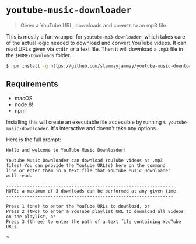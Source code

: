 # `youtube-music-downloader`
> Given a YouTube URL, downloads and coverts to an mp3 file.

This is mostly a fun wrapper for `youtube-mp3-downloader`, which takes care of the actual logic needed to download and convert YouTube videos. It can read URLs given via `stdin` or a text file. Then it will download a `.mp3` file in the `$HOME/Downloads` folder.

```sh
$ npm install -g https://github.com/slammayjammay/youtube-music-downloader
```

## Requirements
- macOS
- node 8!
- npm

Installing this will create an executable file accessible by running `$ youtube-music-downloader`. It's interactive and doesn't take any options.

Here is the full prompt:
```
Hello and welcome to YouTube Music Downloader!

Youtube Music Downloader can download YouTube videos as .mp3
files! You can provide the Youtube URL(s) here on the command
line or enter them in a text file that Youtube Music Downloader
will read.

----------------------------------------------------------------
NOTE: a maximum of 3 downloads can be performed at any given time.
----------------------------------------------------------------

Press 1 (one) to enter the YouTube URLs to download, or
Press 2 (two) to enter a YouTube playlist URL to download all videos on the playlist, or
Press 3 (three) to enter the path of a text file containing YouTube URLs.

>
```
